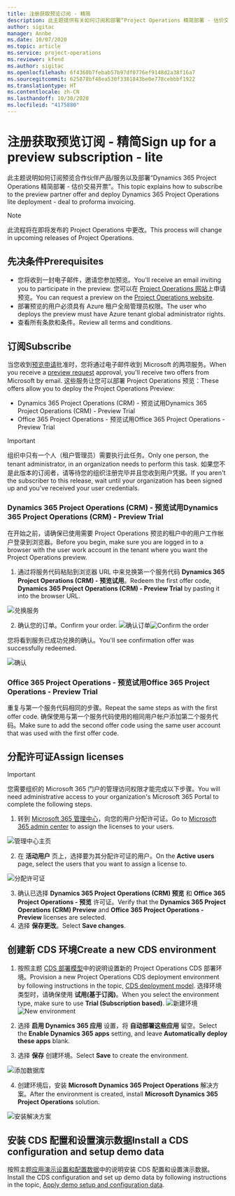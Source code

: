 ```yaml
---
title: 注册获取预览订阅 - 精简
description: 此主题提供有关如何订阅和部署“Project Operations 精简部署 - 估价交易开票”的信息。
author: sigitac
manager: Annbe
ms.date: 10/07/2020
ms.topic: article
ms.service: project-operations
ms.reviewer: kfend
ms.author: sigitac
ms.openlocfilehash: 6f4360b7febab57b97df0776ef9148d2a38f16a7
ms.sourcegitcommit: 625878bf48ea530f3381843be0e778cebbbf1922
ms.translationtype: HT
ms.contentlocale: zh-CN
ms.lasthandoff: 10/30/2020
ms.locfileid: "4175880"
---
```

# <a name="sign-up-for-a-preview-subscription---lite"></a><span data-ttu-id="512db-103">注册获取预览订阅 - 精简</span><span class="sxs-lookup"><span data-stu-id="512db-103">Sign up for a preview subscription - lite</span></span> 

<span data-ttu-id="512db-104">此主题说明如何订阅预览合作伙伴产品/服务以及部署“Dynamics 365 Project Operations 精简部署 - 估价交易开票”。</span><span class="sxs-lookup"><span data-stu-id="512db-104">This topic explains how to subscribe to the preview partner offer and deploy Dynamics 365 Project Operations lite deployment - deal to proforma invoicing.</span></span>

> [!NOTE]
> <span data-ttu-id="512db-105">此流程将在即将发布的 Project Operations 中更改。</span><span class="sxs-lookup"><span data-stu-id="512db-105">This process will change in upcoming releases of Project Operations.</span></span>

## <a name="prerequisites"></a><span data-ttu-id="512db-106">先决条件</span><span class="sxs-lookup"><span data-stu-id="512db-106">Prerequisites</span></span>

- <span data-ttu-id="512db-107">您将收到一封电子邮件，邀请您参加预览。</span><span class="sxs-lookup"><span data-stu-id="512db-107">You'll receive an email inviting you to participate in the preview.</span></span> <span data-ttu-id="512db-108">您可以在 [Project Operations 网站](https://dynamics.microsoft.com/en-us/project-operations/overview/)上申请预览。</span><span class="sxs-lookup"><span data-stu-id="512db-108">You can request a preview on the [Project Operations website](https://dynamics.microsoft.com/en-us/project-operations/overview/).</span></span>
- <span data-ttu-id="512db-109">部署预览的用户必须具有 Azure 租户全局管理员权限。</span><span class="sxs-lookup"><span data-stu-id="512db-109">The user who deploys the preview must have Azure tenant global administrator rights.</span></span>
- <span data-ttu-id="512db-110">查看所有条款和条件。</span><span class="sxs-lookup"><span data-stu-id="512db-110">Review all terms and conditions.</span></span>

## <a name="subscribe"></a><span data-ttu-id="512db-111">订阅</span><span class="sxs-lookup"><span data-stu-id="512db-111">Subscribe</span></span>

<span data-ttu-id="512db-112">当您收到[预览申请](https://forms.office.com/FormsPro/Pages/ResponsePage.aspx?id=v4j5cvGGr0GRqy180BHbR56j8lZs0FdAvwT75_WNFyxUMkRDV1NYQU5TNjE2VjhKOVBUNVg2R0s1NC4u)批准时，您将通过电子邮件收到 Microsoft 的两项服务。</span><span class="sxs-lookup"><span data-stu-id="512db-112">When you receive a [preview request](https://forms.office.com/FormsPro/Pages/ResponsePage.aspx?id=v4j5cvGGr0GRqy180BHbR56j8lZs0FdAvwT75_WNFyxUMkRDV1NYQU5TNjE2VjhKOVBUNVg2R0s1NC4u) approval, you'll receive two offers from Microsoft by email.</span></span> <span data-ttu-id="512db-113">这些服务让您可以部署 Project Operations 预览：</span><span class="sxs-lookup"><span data-stu-id="512db-113">These offers allow you to deploy the Project Operations Preview:</span></span>

- <span data-ttu-id="512db-114">Dynamics 365 Project Operations (CRM) - 预览试用</span><span class="sxs-lookup"><span data-stu-id="512db-114">Dynamics 365 Project Operations (CRM) - Preview Trial</span></span>
- <span data-ttu-id="512db-115">Office 365 Project Operations - 预览试用</span><span class="sxs-lookup"><span data-stu-id="512db-115">Office 365 Project Operations - Preview Trial</span></span>

> [!IMPORTANT]
> <span data-ttu-id="512db-116">组织中只有一个人（租户管理员）需要执行此任务。</span><span class="sxs-lookup"><span data-stu-id="512db-116">Only one person, the tenant administrator, in an organization needs to perform this task.</span></span> <span data-ttu-id="512db-117">如果您不是此版本的订阅者，请等待您的组织注册完毕并且您收到用户凭据。</span><span class="sxs-lookup"><span data-stu-id="512db-117">If you aren't the subscriber to this release, wait until your organization has been signed up and you've received your user credentials.</span></span>

### <a name="dynamics-365-project-operations-crm---preview-trial"></a><span data-ttu-id="512db-118">Dynamics 365 Project Operations (CRM) - 预览试用</span><span class="sxs-lookup"><span data-stu-id="512db-118">Dynamics 365 Project Operations (CRM) - Preview Trial</span></span> 

<span data-ttu-id="512db-119">在开始之前，请确保已使用需要 Project Operations 预览的租户中的用户工作帐户登录到浏览器。</span><span class="sxs-lookup"><span data-stu-id="512db-119">Before you begin, make sure you are logged in to a browser with the user work account in the tenant where you want the Project Operations preview.</span></span>

1. <span data-ttu-id="512db-120">通过将服务代码粘贴到浏览器 URL 中来兑换第一个服务代码 **Dynamics 365 Project Operations (CRM) - 预览试用**。</span><span class="sxs-lookup"><span data-stu-id="512db-120">Redeem the first offer code, **Dynamics 365 Project Operations (CRM) - Preview Trial** by pasting it into the browser URL.</span></span>

![兑换服务](./media/16RedeemFirstOfferNew.png)

2. <span data-ttu-id="512db-122">确认您的订单。</span><span class="sxs-lookup"><span data-stu-id="512db-122">Confirm your order.</span></span>
<span data-ttu-id="512db-123">![确认订单](./media/17ConfirmOrderNew.png)</span><span class="sxs-lookup"><span data-stu-id="512db-123">![Confirm the order](./media/17ConfirmOrderNew.png)</span></span>

<span data-ttu-id="512db-124">您将看到服务已成功兑换的确认。</span><span class="sxs-lookup"><span data-stu-id="512db-124">You'll see confirmation offer was successfully redeemed.</span></span>

![确认](./media/18OrderConfirmationNew.png)

### <a name="office-365-project-operations---preview-trial"></a><span data-ttu-id="512db-126">Office 365 Project Operations - 预览试用</span><span class="sxs-lookup"><span data-stu-id="512db-126">Office 365 Project Operations - Preview Trial</span></span>

<span data-ttu-id="512db-127">重复与第一个服务代码相同的步骤。</span><span class="sxs-lookup"><span data-stu-id="512db-127">Repeat the same steps as with the first offer code.</span></span> <span data-ttu-id="512db-128">确保使用与第一个服务代码使用的相同用户帐户添加第二个服务代码。</span><span class="sxs-lookup"><span data-stu-id="512db-128">Make sure to add the second offer code using the same user account that was used with the first offer code.</span></span>

## <a name="assign-licenses"></a><span data-ttu-id="512db-129">分配许可证</span><span class="sxs-lookup"><span data-stu-id="512db-129">Assign licenses</span></span>

> [!IMPORTANT]
> <span data-ttu-id="512db-130">您需要组织的 Microsoft 365 门户的管理访问权限才能完成以下步骤。</span><span class="sxs-lookup"><span data-stu-id="512db-130">You will need administrative access to your organization's Microsoft 365 Portal to complete the following steps.</span></span>


1. <span data-ttu-id="512db-131">转到 [Microsoft 365 管理中心](https://portal.office.com/)，向您的用户分配许可证。</span><span class="sxs-lookup"><span data-stu-id="512db-131">Go to [Microsoft 365 admin center](https://portal.office.com/) to assign the licenses to your users.</span></span>

![管理中心主页](./media/14AdminPortal.png)

2. <span data-ttu-id="512db-133">在 **活动用户** 页上，选择要为其分配许可证的用户。</span><span class="sxs-lookup"><span data-stu-id="512db-133">On the **Active users** page, select the users that you want to assign a license to.</span></span>

![分配许可证](./media/15AssignLicenses.png)

3. <span data-ttu-id="512db-135">确认已选择 **Dynamics 365 Project Operations (CRM) 预览** 和 **Office 365 Project Operations - 预览** 许可证。</span><span class="sxs-lookup"><span data-stu-id="512db-135">Verify that the **Dynamics 365 Project Operations (CRM) Preview** and **Office 365 Project Operations - Preview** licenses are selected.</span></span> 
4. <span data-ttu-id="512db-136">选择 **保存更改**。</span><span class="sxs-lookup"><span data-stu-id="512db-136">Select **Save changes**.</span></span>

## <a name="create-a-new-cds-environment"></a><span data-ttu-id="512db-137">创建新 CDS 环境</span><span class="sxs-lookup"><span data-stu-id="512db-137">Create a new CDS environment</span></span>

1. <span data-ttu-id="512db-138">按照主题 [CDS 部署模型](lite-deployment.md)中的说明设置新的 Project Operations CDS 部署环境。</span><span class="sxs-lookup"><span data-stu-id="512db-138">Provision a new Project Operations CDS deployment environment by following instructions in the topic, [CDS deployment model](lite-deployment.md).</span></span> <span data-ttu-id="512db-139">选择环境类型时，请确保使用 **试用(基于订阅)**。</span><span class="sxs-lookup"><span data-stu-id="512db-139">When you select the environment type, make sure to use **Trial (Subscription based)**.</span></span>
<span data-ttu-id="512db-140">![新建环境](./media/19CreateEnvironment.png)</span><span class="sxs-lookup"><span data-stu-id="512db-140">![New environment](./media/19CreateEnvironment.png)</span></span>

2. <span data-ttu-id="512db-141">选择 **启用 Dynamics 365 应用** 设置，将 **自动部署这些应用** 留空。</span><span class="sxs-lookup"><span data-stu-id="512db-141">Select the **Enable Dynamics 365 apps** setting, and leave **Automatically deploy these apps** blank.</span></span>  
3. <span data-ttu-id="512db-142">选择 **保存** 创建环境。</span><span class="sxs-lookup"><span data-stu-id="512db-142">Select **Save** to create the environment.</span></span>

![添加数据库](./media/20CreateEnvironment1.png)

4. <span data-ttu-id="512db-144">创建环境后，安装 **Microsoft Dynamics 365 Project Operations** 解决方案。</span><span class="sxs-lookup"><span data-stu-id="512db-144">After the environment is created, install **Microsoft Dynamics 365 Project Operations** solution.</span></span> 

![安装解决方案](./media/21InstallSolution.png)

## <a name="install-a-cds-configuration-and-setup-demo-data"></a><span data-ttu-id="512db-146">安装 CDS 配置和设置演示数据</span><span class="sxs-lookup"><span data-stu-id="512db-146">Install a CDS configuration and setup demo data</span></span>

<span data-ttu-id="512db-147">按照主题[应用演示设置和配置数据](lite-apply-demo-setup-config-data.md)中的说明安装 CDS 配置和设置演示数据。</span><span class="sxs-lookup"><span data-stu-id="512db-147">Install the CDS configuration and set up demo data by following instructions in the topic, [Apply demo setup and configuration data](lite-apply-demo-setup-config-data.md).</span></span>
